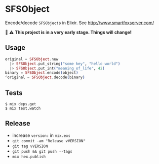 # SFSObject

Encode/decode `SFSObject`s in Elixir.
See http://www.smartfoxserver.com/

:construction: :warning:
**This project is in a very early stage. Things will change!**

## Usage

```elixir
original = SFSObject.new
  |> SFSObject.put_string("some key", "hello world")
  |> SFSObject.put_int("meaning_of_life", 42)
binary = SFSObject.encode(object)
^original = SFSObject.decode(binary)
```

## Tests

    $ mix deps.get
    $ mix test.watch

## Release

* increase `version:` in `mix.exs`
* `git commit -am "Release vVERSION"`
* `git tag vVERSION`
* `git push && git push --tags`
* `mix hex.publish`
